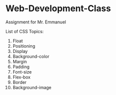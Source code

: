 # Web-Development-Class
Assignment for Mr. Emmanuel

 List of CSS Topics:
1. Float
2. Positioning
3. Display
4. Background-color
5. Margin
6. Padding
7. Font-size
8. Flex-box
9. Border
10. Background-image
